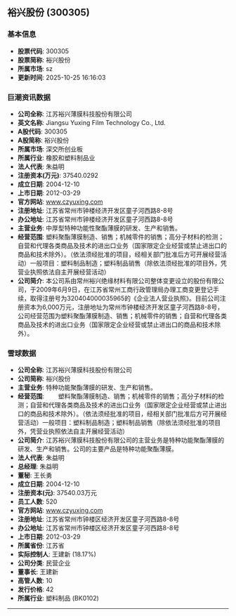 ## 裕兴股份 (300305)

### 基本信息

- **股票代码**: 300305
- **股票简称**: 裕兴股份
- **所属市场**: sz
- **更新时间**: 2025-10-25 16:16:03

### 巨潮资讯数据

- **公司全称**: 江苏裕兴薄膜科技股份有限公司
- **英文名称**: Jiangsu Yuxing Film Technology Co., Ltd.
- **A股代码**: 300305
- **A股简称**: 裕兴股份
- **所属市场**: 深交所创业板
- **所属行业**: 橡胶和塑料制品业
- **法人代表**: 朱益明
- **注册资本(万元)**: 37540.0292
- **成立日期**: 2004-12-10
- **上市日期**: 2012-03-29
- **官方网站**: www.czyuxing.com
- **注册地址**: 江苏省常州市钟楼经济开发区童子河西路8-8号
- **办公地址**: 江苏省常州市钟楼经济开发区童子河西路8-8号
- **主营业务**: 中厚型特种功能性聚酯薄膜的研发、生产和销售。
- **经营范围**: 塑料聚酯薄膜制造、销售；机械零件的销售；高分子材料的检测；自营和代理各类商品及技术的进出口业务（国家限定企业经营或禁止进出口的商品和技术除外）。（依法须经批准的项目，经相关部门批准后方可开展经营活动）一般项目：塑料制品制造；塑料制品销售（除依法须经批准的项目外，凭营业执照依法自主开展经营活动）
- **公司简介**: 本公司系由常州裕兴绝缘材料有限公司整体变更设立的股份有限公司，于2009年6月9日，在江苏省常州工商行政管理局办理工商变更登记手续，取得注册号为320404000035965的《企业法人营业执照》。目前公司注册资本为6,000万元，注册地址为常州市钟楼经济开发区童子河西路8-8号，公司经营范围为塑料聚酯薄膜制造、销售；机械零件的销售；自营和代理各类商品及技术的进出口业务（国家限定企业经营或禁止进出口的商品和技术除外）。

### 雪球数据

- **公司全称**: 江苏裕兴薄膜科技股份有限公司
- **公司简称**: 裕兴股份
- **主营业务**: 特种功能聚酯薄膜的研发、生产和销售。
- **经营范围**: 　　塑料聚酯薄膜制造、销售；机械零件的销售；高分子材料的检测；自营和代理各类商品及技术的进出口业务（国家限定企业经营或禁止进出口的商品和技术除外）。（依法须经批准的项目，经相关部门批准后方可开展经营活动）一般项目：塑料制品制造；塑料制品销售（除依法须经批准的项目外，凭营业执照依法自主开展经营活动）
- **公司简介**: 江苏裕兴薄膜科技股份有限公司的主营业务是特种功能聚酯薄膜的研发、生产和销售。公司的主要产品是特种功能聚酯薄膜。
- **法人代表**: 朱益明
- **总经理**: 朱益明
- **董秘**: 王长勇
- **成立日期**: 2004-12-10
- **注册资本(元)**: 37540.03万元
- **员工人数**: 520
- **官方网站**: www.czyuxing.com
- **注册地址**: 江苏省常州市钟楼区经济开发区童子河西路8-8号
- **办公地址**: 江苏省常州市钟楼区经济开发区童子河西路8-8号
- **上市日期**: 2012-03-29
- **所属省份**: 江苏省
- **实际控制人**: 王建新 (18.17%)
- **公司分类**: 民营企业
- **董事长**: 王建新
- **高管人数**: 10
- **发行价格**: 42
- **所属行业**: 塑料制品 (BK0102)

---
